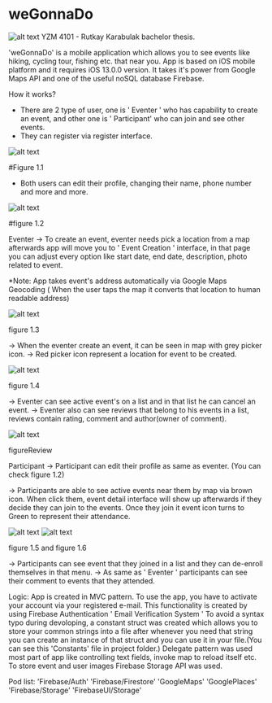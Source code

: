 # weGonnaDo
![alt text](screenshots/entrance.png)
YZM 4101 - Rutkay Karabulak bachelor thesis.

'weGonnaDo' is a mobile application which allows you to see events like hiking, cycling tour, fishing etc. that near you. App is based on iOS mobile platform and it requires iOS 13.0.0 version.
It takes it's power from Google Maps API and one of the useful noSQL database Firebase.

How it works?
- There are 2 type of user, one is ' Eventer ' who has capability to create an event, and other one is ' Participant' who can join and see other events.
- They can register via register interface.

![alt text](screenshots/figure1.1.png)

#Figure 1.1

- Both users can edit their profile, changing their name, phone number and more and more.

![alt text](screenshots/figure1.2.png)

#figure 1.2

Eventer
-> To create an event, eventer needs pick a location from a map afterwards app will move you to ' Event Creation ' interface, in that page you can adjust every option like start date, end date, description, photo related to event.

*Note: App takes event's address automatically via Google Maps Geocoding ( When the user taps the map it converts that location to human readable address)

![alt text](screenshots/figure1.3.png)

figure 1.3

-> When the eventer create an event, it can be seen in map with grey picker icon.
-> Red picker icon represent a location for event to be created.

![alt text](screenshots/figure1.4.png)

figure 1.4

-> Eventer can see active event's on a list and in that list he can cancel an event.
-> Eventer also can see reviews that belong to his events in a list, reviews contain rating, comment and author(owner of comment).

![alt text](screenshots/figureReview.png)

figureReview


Participant
-> Participant can edit their profile as same as eventer. (You can check figure 1.2)

-> Participants are able to see active events near them by map via brown icon. When click them, event detail interface will show up afterwards if they decide they can join to the events. Once they join it event icon turns to Green to represent their attendance.

![alt text](screenshots/figure1.5.png) ![alt text](screenshots/figure1.6.png)

figure 1.5 and figure 1.6

-> Participants can see event that they joined in a list and they can de-enroll themselves in that menu.
-> As same as ' Eventer ' participants can see their comment to events that they attended.


Logic:
App is created in MVC pattern. 
To use the app, you have to activate your account via your registered e-mail. This functionality is created by using Firebase Authentication ' Email Verification System '
To avoid a syntax typo during devoloping, a constant struct was created which allows you to store your common strings into a file after whenever you need that string you can create an instance of that struct and you can use it in your file.(You can see this 'Constants' file in project folder.)
Delegate pattern was used most part of app like controlling text fields, invoke map to reload itself etc.
To store event and user images Firebase Storage API was used.


Pod list:
'Firebase/Auth'
'Firebase/Firestore'
'GoogleMaps'
'GooglePlaces'
'Firebase/Storage'
'FirebaseUI/Storage'
